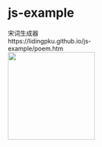 # js-example
<div style="width:210px">
宋词生成器
<br/>
https://lidingpku.github.io/js-example/poem.htm 
<br/>
<img src="https://cloud.githubusercontent.com/assets/638605/6714084/bea9d0b0-cd53-11e4-9911-a1542a42939d.png" width="200" />
</div>
